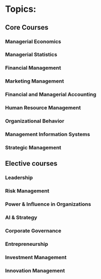 # Topics:
## Core Courses
### Managerial Economics
### Managerial Statistics
### Financial Management
### Marketing Management
### Financial and Managerial Accounting
### Human Resource Management
### Organizational Behavior
### Management Information Systems
### Strategic Management

## Elective courses
### Leadership
### Risk Management
### Power & Influence in Organizations
### AI & Strategy
### Corporate Governance
### Entrepreneurship
### Investment Management
### Innovation Management

